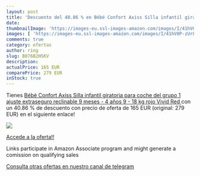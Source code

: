 ```yaml
---
layout: post
title: 'Descuento del 40.86 % en Bébé Confort Axiss Silla infantil girato'
date: 
thumbnailImage: 'https://images-eu.ssl-images-amazon.com/images/I/41hV0P-zUrL._SL200_.jpg'
images: [ 'https://images-eu.ssl-images-amazon.com/images/I/41hV0P-zUrL._SL200_.jpg' ]
comments: true
category: ofertas
author: ring
slug: B076B2HSKV
description:
actualPrice: 165 EUR
comparePrice: 279 EUR
inStock: true
---
```


Tienes [Bébé Confort Axiss Silla infantil giratoria para coche del grupo 1  ajuste extraseguro  reclinable  9 meses - 4 años  9 - 18 kg  rojo  Vivid Red ](https://www.amazon.es/dp/B076B2HSKV/?tag=tolees-21) con un 40.86 % de descuento con precio de oferta de 165 EUR (original: 279 EUR) en el siguiente enlace!

[![](https://images-eu.ssl-images-amazon.com/images/I/41hV0P-zUrL._SL200_.jpg)](https://www.amazon.es/dp/B076B2HSKV/?tag=tolees-21)

[Accede a la oferta!!](https://www.amazon.es/dp/B076B2HSKV/?tag=tolees-21)

Links participate in Amazon Associate program and might generate a comission on qualifying sales

[Consulta otras ofertas en nuestro canal de telegram](https://t.me/s/ofertas25)
